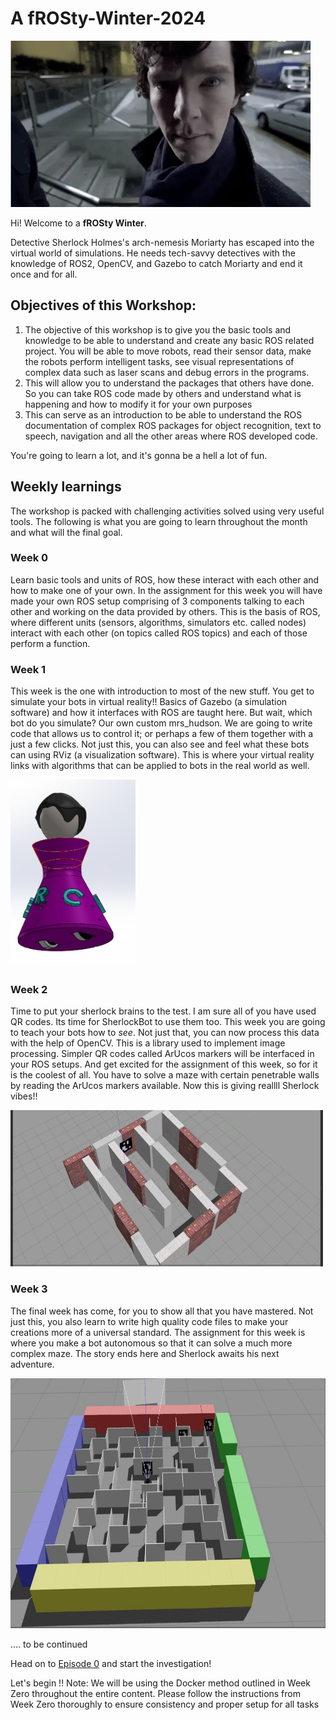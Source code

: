 # A fROSty-Winter-2024

<img src="W0_Images/Sherlock_Hi.gif">

Hi! Welcome to a **fROSty Winter**.

Detective Sherlock Holmes's arch-nemesis Moriarty has escaped into the virtual world of simulations. He needs tech-savvy detectives with the knowledge of ROS2, OpenCV, and Gazebo to catch Moriarty and end it once and for all.

## Objectives of this Workshop:
1. The objective of this workshop is to give you the basic tools and knowledge to be able to understand and create any basic ROS related project. You will be able to move robots, read their sensor data, make the robots perform intelligent tasks, see visual representations of complex data such as laser scans and debug errors in the programs.
2. This will allow you to understand the packages that others have done. So you can take ROS code made by others and understand what is happening and how to modify it for your own purposes
3. This can serve as an introduction to be able to understand the ROS documentation of complex ROS packages for object recognition, text to speech, navigation and all the other areas where ROS developed code.

You're going to learn a lot, and it's gonna be a hell a lot of fun.

## Weekly learnings
The workshop is packed with challenging activities solved using very useful tools. The following is what you are going to learn throughout the month and what will the final goal.
### Week 0 
Learn basic tools and units of ROS, how these interact with each other and how to make one of your own. In the assignment for this week you will have made your own ROS setup comprising of 3 components talking to each other and working on the data provided by others. This is the basis of ROS, where different units (sensors, algorithms, simulators etc. called nodes) interact with each other (on topics called ROS topics) and each of those perform a function.

### Week 1
This week is the one with introduction to most of the new stuff. You get to simulate your bots in virtual reality!! Basics of Gazebo (a simulation software) and how it interfaces with ROS are taught here. But wait, which bot do you simulate? Our own custom mrs_hudson. We are going to write code that allows us to control it; or perhaps a few of them together with a just a few clicks. Not just this, you can also see and feel what these bots can using RViz (a visualization software). This is where your virtual reality links with algorithms that can be applied to bots in the real world as well.

<img src="W1_Images/mrs_hudson.jpeg"  width=200 height=300>

### Week 2
Time to put your sherlock brains to the test. I am sure all of you have used QR codes. Its time for SherlockBot to use them too. This week you are going to teach your bots how to _see_. Not just that, you can now process this data with the help of OpenCV. This is a library used to implement image processing. Simpler QR codes called ArUcos markers will be interfaced in your ROS setups. And get excited for the assignment of this week, so for it is the coolest of all. You have to solve a maze with certain penetrable walls by reading the ArUcos markers available. Now this is giving reallll Sherlock vibes!!

<img src="W2_Images/maze.jpeg" width=500 height=250>

### Week 3
The final week has come, for you to show all that you have mastered. Not just this, you also learn to write high quality code files to make your creations more of a universal standard. The assignment for this week is where you make a bot autonomous so that it can solve a much more complex maze. The story ends here and Sherlock awaits his next adventure.

<img src="W3_Files/final_maze.jpg" width=600 height=400>

.... to be continued

Head on to [Episode 0](/Episode%200%20-%20A%20Study%20in%20ROS2.md) and start the investigation! 

Let's begin !!
Note: We will be using the Docker method outlined in Week Zero throughout the entire content. Please follow the instructions from Week Zero thoroughly to ensure consistency and proper setup for all tasks

